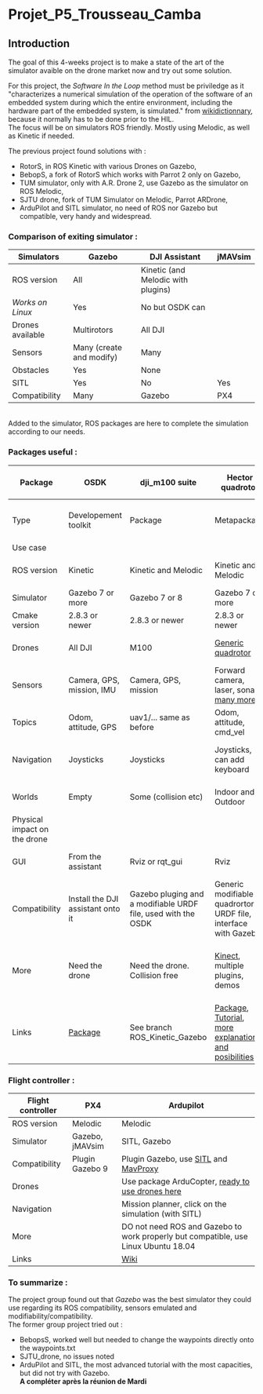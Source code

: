 # Projet_P5_Trousseau_Camba

## Introduction

The goal of this 4-weeks project is to make a state of the art of the simulator avaible on the drone market now and try out some solution. 

For this project, the *Software In the Loop* method must be priviledge as it "characterizes a numerical simulation of the operation of the software of an embedded system during which the entire environment, including the hardware part of the embedded system, is simulated." from [wikidictionnary](https://fr.wiktionary.org/wiki/software-in-the-loop), because it normally has to be done prior to the HIL.\
The focus will be on simulators ROS friendly. Mostly using Melodic, as well as Kinetic if needed.


The previous project found solutions with : 
- RotorS, in ROS Kinetic with various Drones on Gazebo,
- BebopS, a fork of RotorS which works with Parrot 2 only on Gazebo,
- TUM simulator, only with A.R. Drone 2, use Gazebo as the simulator on ROS Melodic,
- SJTU drone, fork of TUM Simulator on Melodic, Parrot ARDrone,
- ArduPilot and SITL simulator, no need of ROS nor Gazebo but compatible, very handy and widespread.



### Comparison of exiting simulator :

Simulators | Gazebo | DJI Assistant | jMAVsim 
----------|-----------------|-----------------|-----
ROS version | All | Kinetic (and Melodic with plugins)
*Works on Linux* | Yes | No but OSDK can 
Drones available | Multirotors | All DJI
Sensors | Many (create and modify) | Many 
Obstacles | Yes | None
SITL | Yes | No | Yes
Compatibility | Many | Gazebo | PX4

\
Added to the simulator, ROS packages are here to complete the simulation according to our needs.


### Packages useful :

Package | OSDK | dji_m100 suite | Hector quadrotor | *SJTU à essayer* | *ROS Quadrotor Simulator* | *BebopS* 
--------|-----|-----------|-----------|-----------|-----|---
Type | Developement toolkit | Package | Metapackage | Package | Package | Package, forked from RotorS
Use case | | | | | | | 
ROS version | Kinetic | Kinetic and Melodic | Kinetic and Melodic | Melodic | Indigo (maybe Kinetic)
Simulator | Gazebo 7 or more | Gazebo 7 or 8 |Gazebo 7 or more | Gazebo 7 | Gazebo 7 | 
Cmake version | 2.8.3 or newer | 2.8.3 or newer | 2.8.3 or newer | 3.2.2 | 2.8.3 | 
Drones | All DJI | M100 | [Generic quadrotor](http://wiki.ros.org/hector_quadrotor_description) | Parrot AR Drone | AsTec and others multirotors
Sensors | Camera, GPS, mission, IMU | Camera, GPS, mission | Forward camera, laser, sonar, [many more...](https://github.com/tu-darmstadt-ros-pkg/hector_quadrotor) | Forward/backward camera, laser, sonar, IMU | Camera, sonar
Topics | Odom, attitude, GPS | uav1/... same as before | Odom, attitude, cmd_vel | [Topics related to sensors](https://github.com/edowson/sjtu_drone#read-sensor-data-from-ros-topics) or use RQT GUI 
Navigation | Joysticks | Joysticks | Joysticks, can add keyboard | Joystick, keyboard or waypoints | Xbox joysticks, waypoints, autonomous
Worlds | Empty | Some  (collision etc) | Indoor and Outdoor | Some | Many, indoor and outdoor | 
Physical impact on the drone | | | | Wind | 
GUI | From the assistant | Rviz or rqt_gui | Rviz | rqt_gui or GZcliebnt from Gazebo | Rviz
Compatibility | Install the DJI assistant onto it | Gazebo pluging and a modifiable URDF file, used with the OSDK | Generic modifiable quadrortor URDF file, interface with Gazebo | Many Gazebo plugins | Use mav comm package from PX4, MoveIt! and RotorS 
More | Need the drone | Need the drone. Collision free | [Kinect](https://github.com/kkelchte/hector_quadrotor), multiple plugins, demos | Simulate wind flow, race. May need [Gazebo 9 and Ubuntu 18.04](https://github.com/tahsinkose/sjtu-drone). Fork of [tum_simulator](http://wiki.ros.org/tum_simulator) | Path planning, obstacle avoidance, ~2 and 3D mapping
Links | [Package](https://github.com/dji-sdk/Onboard-SDK/) | See branch ROS_Kinetic_Gazebo | [Package](http://wiki.ros.org/hector_quadrotor), [Tutorial](https://hub.packtpub.com/using-ros-uavs/), [more explanations and posibilities](https://wiki.ros.org/tu-darmstadt-ros-pkg/) | See previous work or [here](https://github.com/tahsinkose/sjtu-drone) | See [here](https://github.com/wilselby/ROS_quadrotor_simulator)


### Flight controller : 

Flight controller | PX4 | Ardupilot 
---|----|-----
ROS version | Melodic | Melodic
Simulator | Gazebo, jMAVsim | SITL, Gazebo
Compatibility | Plugin Gazebo 9 | Plugin Gazebo, use [SITL](https://ardupilot.org/dev/docs/using-gazebo-simulator-with-sitl.html) and [MavProxy](https://ardupilot.org/mavproxy/index.html#home)
Drones | | Use package ArduCopter, [ready to use drones here](https://ardupilot.org/copter/docs/common-rtf.html#common-rtf)
Navigation | | Mission planner, click on the simulation (with SITL)
More | | DO not need ROS and Gazebo to work properly but compatible, use Linux Ubuntu 18.04
Links | | [Wiki](https://ardupilot.org/copter/index.html)

### To summarize : 
The project group found out that *Gazebo* was the best simulator they could use regarding its ROS compatibility, sensors emulated and modifiability/compatibility.\
The former group project tried out :
- BebopsS, worked well but needed to change the waypoints directly onto the waypoints.txt
- SJTU_drone, no issues noted
- ArduPilot and SITL, the most advanced tutorial with the most capacities, but did not try with Gazebo.\
**A compléter après la réunion de Mardi**


